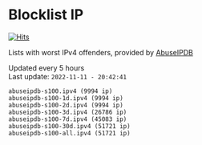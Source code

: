 # Blocklist IP

[![Hits](https://hits.seeyoufarm.com/api/count/incr/badge.svg?url=https%3A%2F%2Fgithub.com%2Fborestad%2Fblocklist-ip%2F&count_bg=%2379C83D&title_bg=%23555555&icon=&icon_color=%23E7E7E7&title=hits&edge_flat=false)](https://hits.seeyoufarm.com)

Lists with worst IPv4 offenders, provided by [AbuseIPDB](https://www.abuseipdb.com/)

<!-- FOOTER-PLACEHOLDER -->
Updated every 5 hours<br>
Last update: `2022-11-11 - 20:42:41`
```
abuseipdb-s100.ipv4 (9994 ip)
abuseipdb-s100-1d.ipv4 (9994 ip)
abuseipdb-s100-2d.ipv4 (9994 ip)
abuseipdb-s100-3d.ipv4 (26786 ip)
abuseipdb-s100-7d.ipv4 (45083 ip)
abuseipdb-s100-30d.ipv4 (51721 ip)
abuseipdb-s100-all.ipv4 (51721 ip)
```
